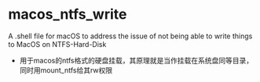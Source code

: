 # macos_ntfs_write
A .shell file for macOS to address the issue of not being able to write  things to MacOS  on NTFS-Hard-Disk

- 用于macos的ntfs格式的硬盘挂载，其原理就是当作挂载在系统盘同等目录，同时用mount_ntfs给其rw权限

